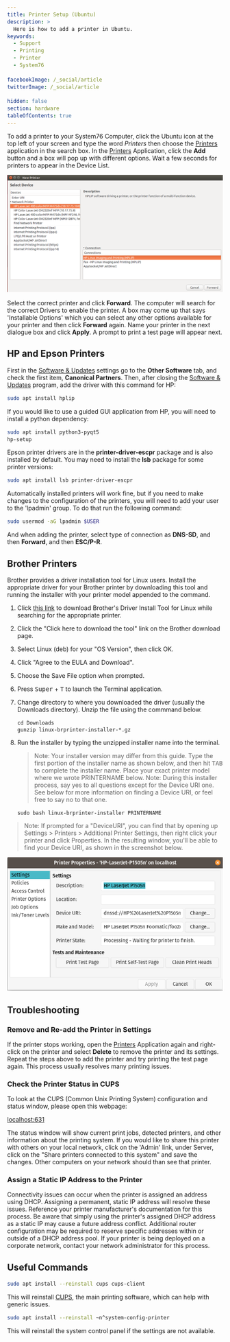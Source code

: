 ```yaml
---
title: Printer Setup (Ubuntu)
description: >
  Here is how to add a printer in Ubuntu.
keywords:
  - Support
  - Printing
  - Printer
  - System76

facebookImage: /_social/article
twitterImage: /_social/article

hidden: false
section: hardware
tableOfContents: true
---
```


To add a printer to your System76 Computer, click the Ubuntu icon at the top left of your screen and type the word *Printers* then choose the <u>Printers</u> application in the search box. In the <u>Printers</u> Application, click the **Add** button and a box will pop up with different options. Wait a few seconds for printers to appear in the Device List.

![Add Printer](/images/add-a-printer-ubuntu/selectcorrectprinter.png)

Select the correct printer and click **Forward**. The computer will search for the correct Drivers to enable the printer. A box may come up that says 'Installable Options' which you can select any other options available for your printer and then click **Forward** again. Name your printer in the next dialogue box and click **Apply**. A prompt to print a test page will appear next.

## HP and Epson Printers

First in the <u>Software & Updates</u> settings go to the **Other Software** tab, and check the first item, **Canonical Partners**. Then, after closing the <u>Software & Updates</u> program, add the driver with this command for HP:

```bash
sudo apt install hplip
```

If you would like to use a guided GUI application from HP, you will need to install a python dependency:

```bash
sudo apt install python3-pyqt5
hp-setup
```

Epson printer drivers are in the **printer-driver-escpr** package and is also installed by default. You may need to install the **lsb** package for some printer versions:

```bash
sudo apt install lsb printer-driver-escpr
```

Automatically installed printers will work fine, but if you need to make changes to the configuration of the printers, you will need to add your user to the 'lpadmin' group. To do that run the following command:

```bash
sudo usermod -aG lpadmin $USER
```

And when adding the printer, select type of connection as **DNS-SD**, and then **Forward**, and then **ESC/P-R**.

## Brother Printers

Brother provides a driver installation tool for Linux users. Install the appropriate driver for your Brother printer by downloading this tool and running the installer with your printer model appended to the command.

1. Click [this link](https://support.brother.com/g/b/productsearch.aspx?c=us&lang=en&content=dl) to download Brother's Driver Install Tool for Linux while searching for the appropriate printer.

2. Click the "Click here to download the tool" link on the Brother download page.

3. Select Linux (deb) for your "OS Version", then click OK.

4. Click "Agree to the EULA and Download".

5. Choose the Save File option when prompted.

6. Press <kbd>Super</kbd> + <kbd>T</kbd> to launch the Terminal application.

7. Change directory to where you downloaded the driver (usually the Downloads directory). Unzip the file using the commmand below.

   ```
   cd Downloads
   gunzip linux-brprinter-installer-*.gz
   ```

8. Run the installer by typing the unzipped installer name into the terminal.

   > Note: Your installer version may differ from this guide. Type the first portion of the installer name as shown below, and then hit <kbd>TAB</kbd> to complete the installer name. Place your exact printer model where we wrote PRINTERNAME below.
   > Note: During this installer process, say yes to all questions except for the Device URI one. See below for more information on finding a Device URI, or feel free to say no to that one.

   ```
   sudo bash linux-brprinter-installer PRINTERNAME
   ```
  
  >Note: If prompted for a "DeviceURI", you can find that by opening up Settings > Printers > Additional Printer Settings, then right click your printer and click Properties. In the resulting window, you'll be able to find your Device URI, as shown in the screenshot below.

![Printer Properties](/images/add-a-printer-pop/printerprops.png)

## Troubleshooting

### Remove and Re-add the Printer in Settings

If the printer stops working, open the <u>Printers</u> Application again and right-click on the printer and select **Delete** to remove the printer and its settings. Repeat the steps above to add the printer and try printing the test page again. This process usually resolves many printing issues.

### Check the Printer Status in CUPS

To look at the CUPS (Common Unix Printing System) configuration and status window, please open this webpage:

[localhost:631](http://localhost:631)

The status window will show current print jobs, detected printers, and other information about the printing system. If you would like to share this printer with others on your local network, click on the 'Admin' link, under Server, click on the "Share printers connected to this system" and save the changes. Other computers on your network should than see that printer.

### Assign a Static IP Address to the Printer

Connectivity issues can occur when the printer is assigned an address using DHCP. Assigning a permanent, static IP address will resolve these issues. Reference your printer manufacturer's documentation for this process. Be aware that simply using the printer's assigned DHCP address as a static IP may cause a future address conflict. Additional router configuration may be required to reserve specific addresses within or outside of a DHCP address pool. If your printer is being deployed on a corporate network, contact your network administrator for this process.

## Useful Commands

```bash
sudo apt install --reinstall cups cups-client
```

This will reinstall <u>CUPS</u>, the main printing software, which can help with generic issues.

```bash
sudo apt install --reinstall ~n^system-config-printer
```

This will reinstall the system control panel if the settings are not available.
